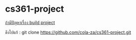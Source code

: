 # cs361-project

[ถ้ามีปัญหาเรื่อง build project](<ถ้ามีปัญหาเรื่อง build project.pdf>)

ดึงไปแก้ : git clone https://github.com/cola-za/cs361-project.git